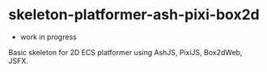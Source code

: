 skeleton-platformer-ash-pixi-box2d
==================================

* work in progress

Basic skeleton for 2D ECS platformer using AshJS, PixiJS, Box2dWeb, JSFX.
